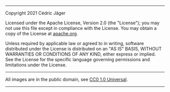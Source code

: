 ___
Copyright 2021 Cédric Jäger

Licensed under the Apache License, Version 2.0 (the "License");
you may not use this file except in compliance with the License.
You may obtain a copy of the License at [apache.org](https://www.apache.org/licenses/LICENSE-2.0).

Unless required by applicable law or agreed to in writing, software
distributed under the License is distributed on an "AS IS" BASIS,
WITHOUT WARRANTIES OR CONDITIONS OF ANY KIND, either express or implied.
See the License for the specific language governing permissions and
limitations under the License.
___
All images are in the public domain, see [CC0 1.0 Universal](https://creativecommons.org/publicdomain/zero/1.0/).
___
